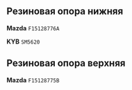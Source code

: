 ## Резиновая опора нижняя

__Mazda__ `F15128776A`

__KYB__ `SM5620`

## Резиновая опора верхняя

__Mazda__ `F15128775B`